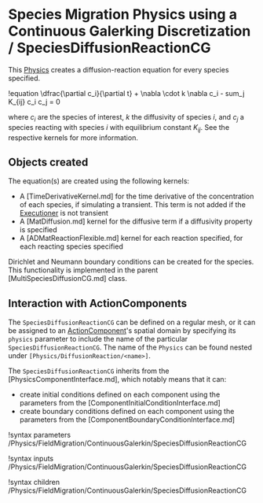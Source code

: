 # Species Migration Physics using a Continuous Galerking Discretization / SpeciesDiffusionReactionCG

This [Physics](syntax/Physics/index.md) creates a diffusion-reaction equation for every species specified.

!equation
\dfrac{\partial c_i}{\partial t} + \nabla \cdot k \nabla c_i - sum_j K_{ij} c_i c_j = 0

where $c_i$ are the species of interest, $k$ the diffusivity of species $i$,
and $c_j$ a species reacting with species $i$ with equilibrium constant $K_{ij}$.
See the respective kernels for more information.

## Objects created

The equation(s) are created using the following kernels:

- A [TimeDerivativeKernel.md] for the time derivative of the concentration of each species, if simulating a transient. This term is not added if the [Executioner](syntax/Executioner/index.md) is not transient
- A [MatDiffusion.md] kernel for the diffusive term if a diffusivity property is specified
- A [ADMatReactionFlexible.md] kernel for each reaction specified, for each reacting species specified

Dirichlet and Neumann boundary conditions can be created for the species. This functionality
is implemented in the parent [MultiSpeciesDiffusionCG.md] class.

## Interaction with ActionComponents

The `SpeciesDiffusionReactionCG` can be defined on a regular mesh, or it can be assigned to an [ActionComponent](syntax/ActionComponent/index.md)'s spatial domain by specifying its `physics` parameter to include the name of the particular `SpeciesDiffusionReactionCG`. The name of the `Physics` can be found nested under `[Physics/DiffusionReaction/<name>]`.

The `SpeciesDiffusionReactionCG` inherits from the [PhysicsComponentInterface.md], which notably means that it can:

- create initial conditions defined on each component using the parameters from the [ComponentInitialConditionInterface.md]
- create boundary conditions defined on each component using the parameters from the [ComponentBoundaryConditionInterface.md]

!syntax parameters /Physics/FieldMigration/ContinuousGalerkin/SpeciesDiffusionReactionCG

!syntax inputs /Physics/FieldMigration/ContinuousGalerkin/SpeciesDiffusionReactionCG

!syntax children /Physics/FieldMigration/ContinuousGalerkin/SpeciesDiffusionReactionCG
